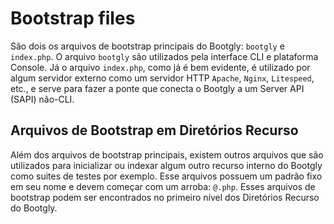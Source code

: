 # Bootstrap files

São dois os arquivos de bootstrap principais do Bootgly: `bootgly` e `index.php`. O arquivo `bootgly` são utilizados pela interface CLI e plataforma Console. Já o arquivo `index.php`, como já é bem evidente, é utilizado por algum servidor externo como um servidor HTTP `Apache`, `Nginx`, `Litespeed`, etc., e serve para fazer a ponte que conecta o Bootgly a um Server API (SAPI) não-CLI.

## Arquivos de Bootstrap em Diretórios Recurso

Além dos arquivos de bootstrap principais, existem outros arquivos que são utilizados para inicializar ou indexar algum outro recurso interno do Bootgly como suites de testes por exemplo. Esse arquivos possuem um padrão fixo em seu nome e devem começar com um arroba: `@.php`. Esses arquivos de bootstrap podem ser encontrados no primeiro nível dos Diretórios Recurso do Bootgly.
